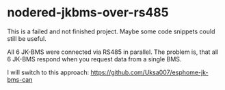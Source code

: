 # nodered-jkbms-over-rs485
This is a failed and not finished project. Maybe some code snippets could still be useful.

All 6 JK-BMS were connected via RS485 in parallel.
The problem is, that all 6 JK-BMS respond when you request data from a single BMS.

I will switch to this approach: https://github.com/Uksa007/esphome-jk-bms-can
